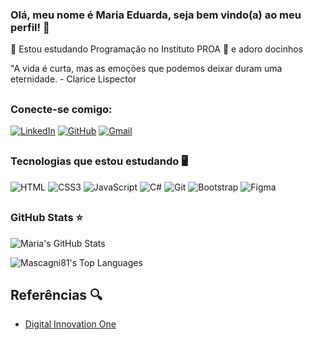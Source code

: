 ### Olá, meu nome é Maria Eduarda, seja bem vindo(a) ao meu perfil! 👋 

📒 Estou estudando Programação no Instituto PROA
🍩 e adoro docinhos



"A vida é curta, mas as emoções que podemos deixar duram uma eternidade. - Clarice Lispector 

##

### Conecte-se comigo:
[![LinkedIn](https://img.shields.io/badge/LinkedIn-black?style=for-the-badge&logo=linkedin&logoColor=7300AB)](www.linkedin.com/in/maria-eduarda-de-sales-78a04221b)
[![GitHub](https://img.shields.io/badge/GitHub-black?style=for-the-badge&logo=github&logoColor=7300AB)](https://github.com/EricaMacenahttps://github.com/MaSales08olor=white)
[![Gmail](https://img.shields.io/badge/maria.esmiranda08@gmail.com-black?style=for-the-badge&logo=gmail&logoColor=7300AB)](https://mail.google.com/mail/u/0/?hl=pt-BR#inbox)

## 
### Tecnologias que estou estudando 🖥 
![HTML](https://img.shields.io/badge/HTML-000?style=for-the-badge&logo=html5&logoColor=30A3DC)
![CSS3](https://img.shields.io/badge/CSS3-000?style=for-the-badge&logo=css3&logoColor=E94D5F)
![JavaScript](https://img.shields.io/badge/JavaScript-000?style=for-the-badge&logo=javascript&logoColor=30A3DC)
![C#](https://img.shields.io/badge/C%23-000?style=for-the-badge&logo=c-sharp&logoColor=823085)
![Git](https://img.shields.io/badge/GIT-black?style=for-the-badge&logo=git&logoColor=30A3DC) 
![Bootstrap](https://img.shields.io/badge/-boostrap-black?style=for-the-badge&logo=bootstrap&labelColor=black)
![Figma](https://img.shields.io/badge/Figma-black?style=for-the-badge&logo=figma&logoColor=E94D5F)


##

### GitHub Stats ⭐

![Maria's GitHub Stats](https://github-readme-stats.vercel.app/api?username=madusales&theme=midnight-purple&hide_border=true&hide_title=true)


![Mascagni81's Top Languages](https://github-readme-stats.vercel.app/api/top-langs/?username=madusales&theme=midnight-purple&show_icons=true&hide_border=true&layout=compact&hide_title=true)

## Referências 🔍
- [Digital Innovation One](https://www.dio.me/)
